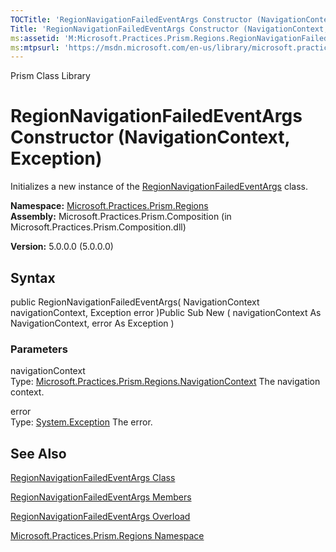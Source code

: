 ```yaml
---
TOCTitle: 'RegionNavigationFailedEventArgs Constructor (NavigationContext, Exception)'
Title: 'RegionNavigationFailedEventArgs Constructor (NavigationContext, Exception) (Microsoft.Practices.Prism.Regions)'
ms:assetid: 'M:Microsoft.Practices.Prism.Regions.RegionNavigationFailedEventArgs.\#ctor(Microsoft.Practices.Prism.Regions.NavigationContext,System.Exception)'
ms:mtpsurl: 'https://msdn.microsoft.com/en-us/library/microsoft.practices.prism.regions.regionnavigationfailedeventargs.regionnavigationfailedeventargs(v=pandp.50)'
---
```


Prism Class Library

RegionNavigationFailedEventArgs Constructor (NavigationContext, Exception)
==========================================================================

Initializes a new instance of the [RegionNavigationFailedEventArgs](https://msdn.microsoft.com/library/microsoft.practices.prism.regions.regionnavigationfailedeventargs) class.

**Namespace:** [Microsoft.Practices.Prism.Regions](https://msdn.microsoft.com/library/microsoft.practices.prism.regions)
**Assembly:** Microsoft.Practices.Prism.Composition (in Microsoft.Practices.Prism.Composition.dll)

**Version:** 5.0.0.0 (5.0.0.0)

## Syntax


public RegionNavigationFailedEventArgs( NavigationContext navigationContext, Exception error )Public Sub New ( navigationContext As NavigationContext, error As Exception )

### Parameters

navigationContext  
Type: [Microsoft.Practices.Prism.Regions.NavigationContext](https://msdn.microsoft.com/library/microsoft.practices.prism.regions.navigationcontext)
The navigation context.

error  
Type: [System.Exception](http://msdn.microsoft.com/en-us/library/c18k6c59)
The error.

See Also
--------


[RegionNavigationFailedEventArgs Class](https://msdn.microsoft.com/library/microsoft.practices.prism.regions.regionnavigationfailedeventargs)

[RegionNavigationFailedEventArgs Members](https://msdn.microsoft.com/allmembers.t:microsoft.practices.prism.regions.regionnavigationfailedeventargs)

[RegionNavigationFailedEventArgs Overload](https://msdn.microsoft.com/overload:microsoft.practices.prism.regions.regionnavigationfailedeventargs.)

[Microsoft.Practices.Prism.Regions Namespace](https://msdn.microsoft.com/library/microsoft.practices.prism.regions)

